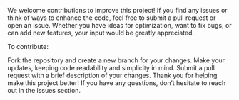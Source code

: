 We welcome contributions to improve this project! If you find any issues or think of ways to enhance the code, feel free to submit a pull request or open an issue. Whether you have ideas for optimization, want to fix bugs, or can add new features, your input would be greatly appreciated.

To contribute:

Fork the repository and create a new branch for your changes.
Make your updates, keeping code readability and simplicity in mind.
Submit a pull request with a brief description of your changes.
Thank you for helping make this project better! If you have any questions, don’t hesitate to reach out in the issues section.

